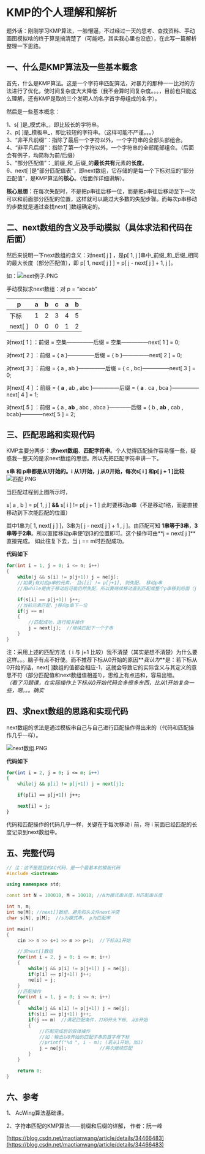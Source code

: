 KMP的个人理解和解析
===========

题外话：刚刚学习KMP算法，一脸懵逼，不过经过一天的思考、查找资料、手动画图模拟啥的终于算是搞清楚了（可能吧，其实我心里也没底），在此写一篇解析整理一下思路。

一、什么是KMP算法及一些基本概念
-----------------

首先，什么是KMP算法。这是一个字符串匹配算法，对暴力的那种一一比对的方法进行了优化，使时间复杂度大大降低（我不会算时间复杂度。。。，目前也只能这么理解，还有KMP是取的三个发明人的名字首字母组成的名字）。

 然后是一些基本概念：

1、s\[ \]是_模式串_，即比较长的字符串。  
2、p\[ \]是_模板串_，即比较短的字符串。（这样可能不严谨。。。）  
3、“非平凡前缀”：指除了最后一个字符以外，一个字符串的全部头部组合。  
4、“非平凡后缀”：指除了第一个字符以外，一个字符串的全部尾部组合。（后面会有例子，均简称为前/后缀）  
5、“部分匹配值”：_前缀_和_后缀_的**最长共有**元素的**长度**。  
6、next\[ \]是“部分匹配值表”，即next数组，它存储的是每一个下标对应的“部分匹配值”，是KMP算法的**核心**。（后面作详细讲解）。

**核心思想**：在每次失配时，不是把p串往后移一位，而是把p串往后移动至下一次可以和前面部分匹配的位置，这样就可以跳过大多数的失配步骤。而每次p串移动的步数就是通过查找next\[ \]数组确定的。

二、next数组的含义及手动模拟（具体求法和代码在后面）
----------------------------

 然后来说明一下next数组的含义：对next\[ j \] ，是p\[ 1, j \]串中_前缀_和_后缀_相同的最大长度（部分匹配值），即 p\[ 1, next\[ j \] \] = p\[ j - next\[ j \] + 1, j \]。

如：![next例子.PNG](https://cdn.acwing.com/media/article/image/2020/06/12/31041_6f934f82ac-next例子.PNG)

手动模拟求next数组：对 p = “abcab”

| p        | a    | b    | c    | a    | b    |
| -------- | ---- | ---- | ---- | ---- | ---- |
| 下标     | 1    | 2    | 3    | 4    | 5    |
| next\[ ] | 0    | 0    | 0    | 1    | 2    |

对next\[ 1 \] ：前缀 = 空集—————后缀 = 空集—————next\[ 1 \] = 0;

对next\[ 2 \] ：前缀 = { a }—————后缀 = { b }—————next\[ 2 \] = 0;

对next\[ 3 \] ：前缀 = { a , ab }—————后缀 = { c , bc}—————next\[ 3 \] = 0;

对next\[ 4 \] ：前缀 = { **a** , ab , abc }—————后缀 = { **a** . ca , bca }—————next\[ 4 \] = 1;

对next\[ 5 \] ：前缀 = { a , **ab** , abc , abca }————后缀 = { b , **ab** , cab , bcab}————next\[ 5 \] = 2;

三、匹配思路和实现代码
-----------

 KMP主要分两步：**求next数组**、**匹配字符串**。个人觉得匹配操作容易懂一些，疑惑我一整天的是求next数组的思想。所以先把匹配字符串讲一下。

 **s串 和 p串都是从1开始的。i 从1开始，j 从0开始，每次s\[ i \] 和p\[ j + 1 \]比较**  
![匹配.PNG](https://cdn.acwing.com/media/article/image/2020/06/12/31041_8e70c3eeac-匹配.PNG)

当匹配过程到上图所示时，

s\[ a , b \] = p\[ 1, j \] **&&** s\[ i \] != p\[ j + 1 \] 此时要移动p串（不是移动1格，而是直接移动到下次能匹配的位置）

其中1串为\[ 1, next\[ j \] \]，3串为\[ j - next\[ j \] + 1 , j \]。由匹配可知 **1串等于3串**，**3串等于2串**。所以直接移动p串使1到3的位置即可。这个操作可由**j = next\[ j \]**直接完成。 如此往复下去，当 j == m时匹配成功。

**代码如下**

```cpp
for(int i = 1, j = 0; i <= n; i++)
{
    while(j && s[i] != p[j+1]) j = ne[j];
    //如果j有对应p串的元素， 且s[i] != p[j+1], 则失配， 移动p串
    //用while是由于移动后可能仍然失配，所以要继续移动直到匹配或整个p串移到后面（j = 0)

    if(s[i] == p[j+1]) j++;
    //当前元素匹配，j移向p串下一位
    if(j == m)
    {
        //匹配成功，进行相关操作
        j = next[j];  //继续匹配下一个子串
    }
}
```

注：采用上述的匹配方法（ i 与 j+1 比较）我不清楚（其实是想不清楚）为什么要这样。。。脑子有点不好使。而不推荐下标从0开始的原因**_我认为_**是：若下标从0开始的话，next\[ \]数组的值都会相应-1，这就会导致它的实际含义与其定义的意思不符（部分匹配值和next数组值相差1），思维上有点违和，容易出错。  
_（看了习题课，在实际操作上下标从0开始代码会多很多东西，比从1开始复杂一些，嗯。。。确实_

四、求next数组的思路和实现代码
-----------------

 next数组的求法是通过模板串自己与自己进行匹配操作得出来的（代码和匹配操作几乎一样）。

![next数组.PNG](https://cdn.acwing.com/media/article/image/2020/06/12/31041_97225cdcac-next数组.PNG)

**代码如下**

```perl
for(int i = 2, j = 0; i <= m; i++)
{
    while(j && p[i] != p[j+1]) j = next[j];

    if(p[i] == p[j+1]) j++;

    next[i] = j;
}
```

代码和匹配操作的代码几乎一样，关键在于每次移动 i 前，将 i 前面已经匹配的长度记录到next数组中。

五、完整代码
------

```cpp
// 注：这不是题目的AC代码，是一个最基本的模板代码
#include <iostream>

using namespace std;

const int N = 100010, M = 10010; //N为模式串长度，M匹配串长度

int n, m;
int ne[M]; //next[]数组，避免和头文件next冲突
char s[N], p[M];  //s为模式串， p为匹配串

int main()
{
    cin >> n >> s+1 >> m >> p+1;  //下标从1开始

    //求next[]数组
    for(int i = 2, j = 0; i <= m; i++)
    {
        while(j && p[i] != p[j+1]) j = ne[j];
        if(p[i] == p[j+1]) j++;
        ne[i] = j;
    }
    //匹配操作
    for(int i = 1, j = 0; i <= n; i++)
    {
        while(j && s[i] != p[j+1]) j = ne[j];
        if(s[i] == p[j+1]) j++;
        if(j == m)  //满足匹配条件，打印开头下标, 从0开始
        {
            //匹配完成后的具体操作
            //如：输出以0开始的匹配子串的首字母下标
            //printf("%d ", i - m); (若从1开始，加1)
            j = ne[j];            //再次继续匹配
        }
    }

    return 0;
}
```



六、参考
----

1、 AcWing算法基础课。

2、字符串匹配的KMP算法——前缀和后缀的详解， 作者：阮一峰

[https://blog.csdn.net/maotianwang/article/details/34466483](https://blog.csdn.net/maotianwang/article/details/34466483)
